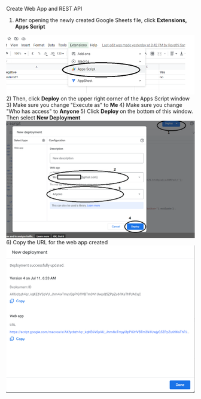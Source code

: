 Create Web App and REST API

1) After opening the newly created Google Sheets file, click <b> Extensions, Apps Script </b>
<img src="create app.png">
2) Then, click <b>Deploy</b> on the upper right corner of the Apps Script window
3) Make sure you change "Execute as" to <b> Me </b>
4) Make sure you change "Who has access" to <b> Anyone </b>
5) Click <b>Deploy </b> on the bottom of this window.  Then select <b> New Deployment </b>
<img src="deploy.png">
6) Copy the URL for the web app created
<img src ="webapp.png">
